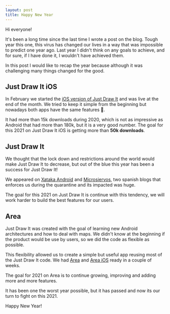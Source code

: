 ```yaml
---
layout: post
title: Happy New Year
---
```


Hi everyone!

It's been a long time since the last time I wrote a post on the blog. Tough year this one, this virus has changed our lives in a way that was impossible to predict one year ago. Last year I didn't think on any goals to achieve, and for sure, if I have done it, I wouldn't have achieved them.

In this post I would like to recap the year because although it was challenging many things changed for the good. 

## Just Draw It iOS

In February we started the [iOS version of Just Draw It](/2020/03/15/just-draw-it-ios.html) and was live at the end of the month. We tried to keep it simple from the beginning but nowadays both apps have the same features 🎉.

It had more than 15k downloads during 2020, which is not as impressive as Android that had more than 180k, but it is a very good number. The goal for this 2021 on Just Draw It iOS is getting more than **50k downloads**.

## Just Draw It

We thought that the lock down and restrictions around the world would make Just Draw It to decrease, but out of the blue this year has been a success for Just Draw It!

We appeared on [Xataka Android](https://www.xatakandroid.com/aplicaciones-android/como-medir-distancias-google-maps-facilmente-esta-app-para-android-just-draw-it) and [Microsiervos](https://www.microsiervos.com/archivo/mundoreal/just-draw-it.html), two spanish blogs that enforces us during the quarantine and its impacted was huge.

The goal for this 2021 on Just Draw It is continue with this tendency, we will work harder to build the best features for our users.

## Area

Just Draw It was created with the goal of learning new Android architectures and how to deal with maps. We didn't know at the beginning if the product would be use by users, so we did the code as flexible as possible.

This flexibility allowed us to create a simple but useful app reusing most of the Just Draw It code. We had [Area](https://play.google.com/store/apps/details?id=com.lapacadevs.area) and [Area iOS](https://apps.apple.com/us/app/area-fields-area-finder/id1534601879) ready in a couple of weeks.

The goal for 2021 on Area is to continue growing, improving and adding more and more features.

It has been one the worst year possible, but it has passed and now its our turn to fight on this 2021.

Happy New Year!


